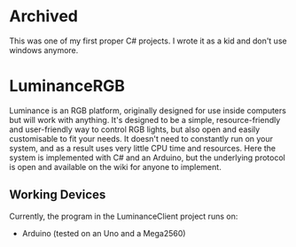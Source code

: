 # Archived
This was one of my first proper C# projects. I wrote it as a kid and don't use windows anymore.

# LuminanceRGB
Luminance is an RGB platform, originally designed for use inside computers but will work with anything. It's designed to be a simple, resource-friendly and user-friendly way to control RGB lights, but also open and easily customisable to fit your needs. It doesn't need to constantly run on your system, and as a result uses very little CPU time and resources. Here the system is implemented with C# and an Arduino, but the underlying protocol is open and available on the wiki for anyone to implement.

## Working Devices
Currently, the program in the LuminanceClient project runs on:
* Arduino (tested on an Uno and a Mega2560)


